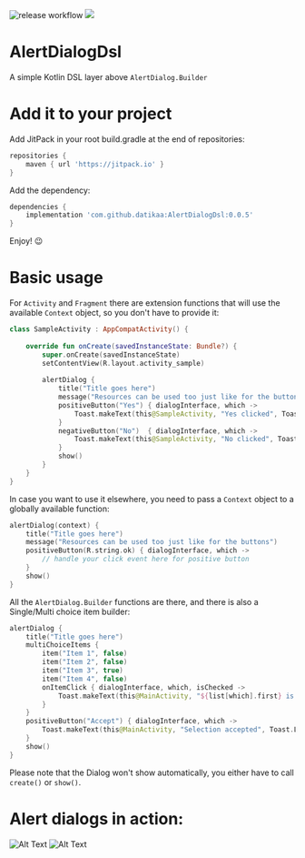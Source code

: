 ![release workflow](https://github.com/datikaa/AlertDialogDsl/actions/workflows/release.yml/badge.svg)
[![](https://jitpack.io/v/datikaa/AlertDialogDsl.svg)](https://jitpack.io/#datikaa/AlertDialogDsl)

# AlertDialogDsl
A simple Kotlin DSL layer above `AlertDialog.Builder`

# Add it to your project

Add JitPack in your root build.gradle at the end of repositories:
```gradle
repositories {
    maven { url 'https://jitpack.io' }
}
```
Add the dependency:
```gradle
dependencies {
    implementation 'com.github.datikaa:AlertDialogDsl:0.0.5'
}
```
Enjoy! :wink:

# Basic usage
For `Activity` and `Fragment` there are extension functions that will use the available `Context` object, so you don't have to provide it:

```kotlin
class SampleActivity : AppCompatActivity() {
    
    override fun onCreate(savedInstanceState: Bundle?) {
        super.onCreate(savedInstanceState)
        setContentView(R.layout.activity_sample)
        
        alertDialog { 
            title("Title goes here")
            message("Resources can be used too just like for the buttons")
            positiveButton("Yes") { dialogInterface, which ->
                Toast.makeText(this@SampleActivity, "Yes clicked", Toast.LENGTH_SHORT).show()
            }
            negativeButton("No")  { dialogInterface, which ->
                Toast.makeText(this@SampleActivity, "No clicked", Toast.LENGTH_SHORT).show()
            }
            show()
        }
    }
}
```

In case you want to use it elsewhere, you need to pass a `Context` object to a globally available function:

```kotlin
alertDialog(context) {
    title("Title goes here")
    message("Resources can be used too just like for the buttons")
    positiveButton(R.string.ok) { dialogInterface, which ->
        // handle your click event here for positive button
    }
    show()
}
```

All the `AlertDialog.Builder` functions are there, and there is also a Single/Multi choice item builder:

```kotlin
alertDialog {
    title("Title goes here")
    multiChoiceItems {
        item("Item 1", false)
        item("Item 2", false)
        item("Item 3", true)
        item("Item 4", false)
        onItemClick { dialogInterface, which, isChecked ->
            Toast.makeText(this@MainActivity, "${list[which].first} is ${if (isChecked) "checked." else "not checked."}", Toast.LENGTH_LONG).show()
        }
    }
    positiveButton("Accept") { dialogInterface, which ->
        Toast.makeText(this@MainActivity, "Selection accepted", Toast.LENGTH_LONG).show()
    }
    show()
}
```

Please note that the Dialog won't show automatically, you either have to call `create()` or `show()`.

# Alert dialogs in action:

![Alt Text](https://media.giphy.com/media/tyr4bIh9fv4E7TT81e/giphy.gif)
![Alt Text](https://media.giphy.com/media/SSRm2w1f8G4gvXISYA/giphy.gif)
